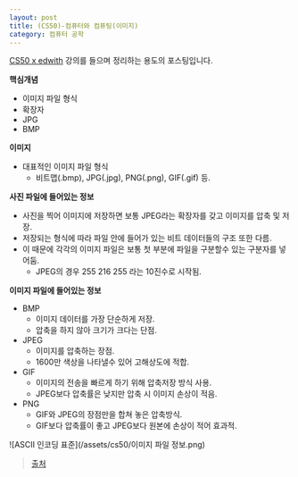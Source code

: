 ```yaml
---
layout: post
title: (CS50)-컴퓨터와 컴퓨팅(이미지)
category: 컴퓨터 공학
---
```




[CS50 x edwith](https://www.edwith.org/cs50/) 강의를 들으며 정리하는 용도의 포스팅입니다.



**핵심개념**

- 이미지 파일 형식
- 확장자
- JPG
- BMP



**이미지**

- 대표적인 이미지 파일 형식
  - 비트맵(.bmp), JPG(.jpg), PNG(.png), GIF(.gif) 등.



**사진 파일에 들어있는 정보**

- 사진을 찍어 이미지에 저장하면 보통 JPEG라는 확장자를 갖고 이미지를 압축 및 저장.
- 저장되는 형식에 따라 파일 안에 들어가 있는 비트 데이터들의 구조 또한 다름.
- 이 때문에 각각의 이미지 파일은 보통 첫 부분에 파일을 구분할수 있는 구분자를 넣어둠.
  - JPEG의 경우 255 216 255 라는 10진수로 시작됨.



**이미지 파일에 들어있는 정보**

- BMP
  - 이미지 데이터를 가장 단순하게 저장. 
  - 압축을 하지 않아 크기가 크다는 단점.
- JPEG 
  - 이미지를 압축하는 장점. 
  - 1600만 색상을 나타낼수 있어 고해상도에 적합.
- GIF
  - 이미지의 전송을 빠르게 하기 위해 압축저장 방식 사용.
  - JPEG보다 압축률은 낮지만 압축 시 이미지 손상이 적음.
- PNG
  - GIF와 JPEG의 장점만을 합쳐 놓은 압축방식.
  - GIF보다 압축률이 좋고 JPEG보다 원본에 손상이 적어 효과적.



![ASCII 인코딩 표준](/assets/cs50/이미지 파일 정보.png)

> [출처](https://www.edwith.org/cs50/lecture/22811/)